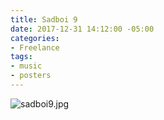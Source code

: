 ```yaml
---
title: Sadboi 9
date: 2017-12-31 14:12:00 -05:00
categories:
- Freelance
tags:
- music
- posters
---
```


![sadboi9.jpg](/uploads/sadboi9.jpg)